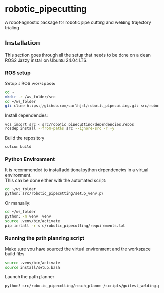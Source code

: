 # robotic_pipecutting

A robot-agnostic package for robotic pipe cutting and welding trajectory trialing

## Installation

This section goes through all the setup that needs to be done on a clean ROS2 Jazzy install on Ubuntu 24.04 LTS.

### ROS setup

Setup a ROS workspace:

``` bash
cd ~
mkdir -r /ws_folder/src
cd ~/ws_folder
git clone https://github.com/carlhjal/robotic_pipecutting.git src/robotic_pipecutting
```

Install dependencies:

``` bash
vcs import src < src/robotic_pipecutting/dependencies.repos
rosdep install --from-paths src --ignore-src -r -y
```

Build the repository

```
colcon build
```

### Python Environment

It is recommended to install additional python dependencies in a virtual environment.  
This can be done either with the automated script:

``` bash
cd ~/ws_folder
python3 src/robotic_pipecutting/setup_venv.py
```

Or manually:

``` bash
cd ~/ws_folder
python3 -m venv .venv
source .venv/bin/activate
pip install -r src/robotic_pipecutting/requirements.txt
```

### Running the path planning script

Make sure you have sourced the virtual environment and the workspace build files

``` bash
source .venv/bin/activate
source install/setup.bash
```

Launch the path planner

``` bash
python3 src/robotic_pipecutting/reach_planner/scripts/guitest_welding.py
```
